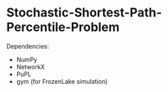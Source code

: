 # Stochastic-Shortest-Path-Percentile-Problem

Dependencies:
* NumPy
* NetworkX
* PuPL
* gym (for FrozenLake simulation)
